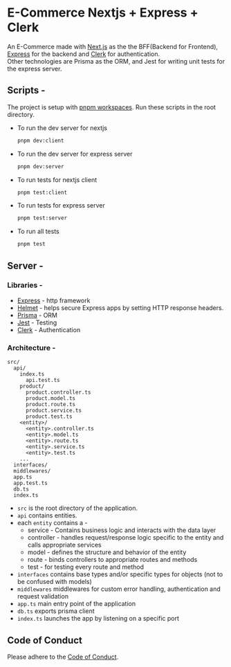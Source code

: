 # E-Commerce Nextjs + Express + Clerk

An E-Commerce made with [Next.js](https://nextjs.org/) as the the BFF(Backend for Frontend), [Express](https://expressjs.com/) for the backend and [Clerk](https://clerk.com/) for authentication.
<br>
Other technologies are Prisma as the ORM, and Jest for writing unit tests for the express server.

## Scripts -

The project is setup with [pnpm workspaces](https://pnpm.io/workspaces). Run these scripts in the root directory.

- To run the dev server for nextjs
  ```bash
  pnpm dev:client
  ```
- To run the dev server for express server
  ```bash
  pnpm dev:server
  ```
- To run tests for nextjs client
  ```bash
  pnpm test:client
  ```
- To run tests for express server
  ```bash
  pnpm test:server
  ```
- To run all tests
  ```bash
  pnpm test
  ```

## Server -

### Libraries -

- [Express](https://expressjs.com/) - http framework
- [Helmet](https://helmetjs.github.io/) - helps secure Express apps by setting HTTP response headers.
- [Prisma](https://www.prisma.io/) - ORM
- [Jest](https://jestjs.io/) - Testing
- [Clerk](https://clerk.com/) - Authentication

### Architecture -

```
src/
  api/
    index.ts
      api.test.ts
    product/
      product.controller.ts
      product.model.ts
      product.route.ts
      product.service.ts
      product.test.ts
    <entity>/
      <entity>.controller.ts
      <entity>.model.ts
      <entity>.route.ts
      <entity>.service.ts
      <entity>.test.ts
    ...
  interfaces/
  middlewares/
  app.ts
  app.test.ts
  db.ts
  index.ts
```

- `src` is the root directory of the application.
- `api` contains entities.
- each `entity` contains a -
  - service - Contains business logic and interacts with the data layer
  - controller - handles request/response logic specific to the entity and calls appropriate services
  - model - defines the structure and behavior of the entity
  - route - binds controllers to appropriate routes and methods
  - test - for testing every route and method
- `interfaces` contains base types and/or specific types for objects (not to be confused with models)
- `middlewares` middlewares for custom error handling, authentication and request validation
- `app.ts` main entry point of the application
- `db.ts` exports prisma client
- `index.ts` launches the app by listening on a specific port

## Code of Conduct

Please adhere to the [Code of Conduct](../CODE_OF_CONDUCT).

